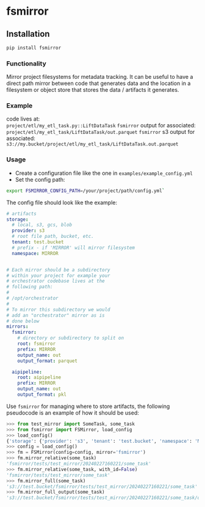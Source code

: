 # fsmirror

## Installation
```python
pip install fsmirror
```

### Functionality
Mirror project filesystems for metadata tracking.  It can be useful to have 
a direct path mirror between code that generates data and the location in a filesystem
or object store that stores the data / artifacts it generates.

### Example
code lives at: <br>
`project/etl/my_etl_task.py::LiftDataTask`
`fsmirror` output for associated: <br>
`project/etl/my_etl_task/LiftDataTask/out.parquet`
`fsmirror` s3 output for associated: <br>
`s3://my.bucket/project/etl/my_etl_task/LiftDataTask.out.parquet`


### Usage

* Create a configuration file like the one in `examples/example_config.yml`
* Set the config path:
```bash
export FSMIRROR_CONFIG_PATH=/your/project/path/config.yml`
```

The config file should look like the example:
```yaml
# artifacts
storage:
  # local, s3, gcs, blob
  provider: s3
  # root file path, bucket, etc.
  tenant: test.bucket
  # prefix - if 'MIRROR' will mirror filesystem
  namespace: MIRROR


# Each mirror should be a subdirectory
# within your project for example your
# orchestrator codebase lives at the
# following path:
#
# /opt/orchestrator
#
# To mirror this subdirectory we would
# add an "orchestrator" mirror as is
# done below
mirrors:
  fsmirror:
    # directory or subdirectory to split on
    root: fsmirror
    prefix: MIRROR
    output_name: out
    output_format: parquet

  aipipeline:
    root: aipipeline
    prefix: MIRROR
    output_name: out
    output_format: pkl
```

Use `fsmirror` for managing where to store artifacts, the following pseudocode is
an example of how it should be used:

```python
>>> from test_mirror import SomeTask, some_task
>>> from fsmirror import FSMirror, load_config
>>> load_config()
{'storage': {'provider': 's3', 'tenant': 'test.bucket', 'namespace': 'MIRROR'}, 'mirrors': {'fsmirror': {'root': 'fsmirror', 'prefix': 'MIRROR', 'output_name': 'out', 'output_format': 'parquet'}, 'aipipeline': {'root': 'aipipeline', 'prefix': 'MIRROR', 'output_name': 'out', 'output_format': 'pkl'}}}
>>> config = load_config()
>>> fm = FSMirror(config=config, mirror='fsmirror')
>>> fm.mirror_relative(some_task)
'fsmirror/tests/test_mirror/20240227160221/some_task'
>>> fm.mirror_relative(some_task, with_id=False)
'fsmirror/tests/test_mirror/some_task'
>>> fm.mirror_full(some_task)
's3://test.bucket/fsmirror/tests/test_mirror/20240227160221/some_task'
>>> fm.mirror_full_output(some_task)
's3://test.bucket/fsmirror/tests/test_mirror/20240227160221/some_task/out.parquet'
```


